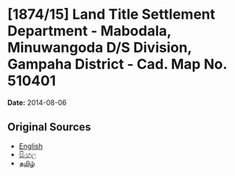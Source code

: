 # [1874/15] Land Title Settlement Department - Mabodala, Minuwangoda D/S Division, Gampaha District - Cad. Map No. 510401

**Date:** 2014-08-06

## Original Sources

- [English](https://documents.gov.lk/view/extra-gazettes/2014/8/1874-15_E.pdf)
- [සිංහල](https://documents.gov.lk/view/extra-gazettes/2014/8/1874-15_S.pdf)
- [தமிழ்](https://documents.gov.lk/view/extra-gazettes/2014/8/1874-15_T.pdf)

